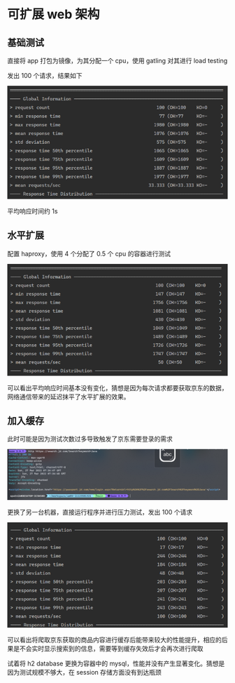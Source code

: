 # 可扩展 web 架构

## 基础测试

直接将 app 打包为镜像，为其分配一个 cpu，使用 gatling 对其进行 load testing

发出 100 个请求，结果如下

![image-20220326160133842](report.assets/image-20220326160133842.png)

平均响应时间约 1s

## 水平扩展

配置 haproxy，使用 4 个分配了 0.5 个 cpu 的容器进行测试

![image-20220326161658941](report.assets/image-20220326161658941.png)

可以看出平均响应时间基本没有变化，猜想是因为每次请求都要获取京东的数据，网络通信带来的延迟抹平了水平扩展的效果。

## 加入缓存

此时可能是因为测试次数过多导致触发了京东需要登录的需求

![image-20220327153431480](report.assets/image-20220327153431480.png)

更换了另一台机器，直接运行程序并进行压力测试，发出 100 个请求

![image-20220327153601067](report.assets/image-20220327153601067.png)

可以看出将爬取京东获取的商品内容进行缓存后能带来较大的性能提升，相应的后果是不会实时显示搜索到的信息，需要等到缓存失效后才会再次进行爬取

试着将 h2 database 更换为容器中的 mysql，性能并没有产生显著变化。猜想是因为测试规模不够大，在 session 存储方面没有到达瓶颈
